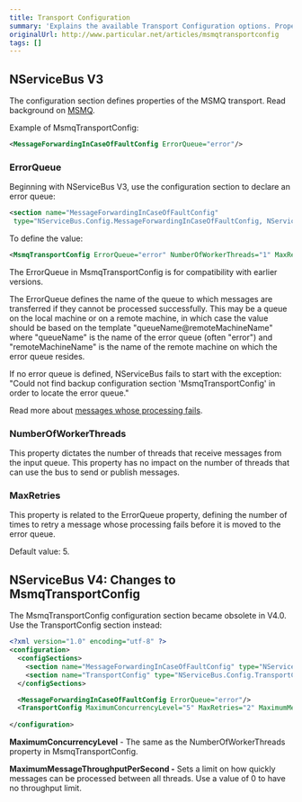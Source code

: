```yaml
---
title: Transport Configuration
summary: 'Explains the available Transport Configuration options. Properties of the MSMQ transport: ErrorQueue, NumberOfWorkerThreads, and MaxRetries.'
originalUrl: http://www.particular.net/articles/msmqtransportconfig
tags: []
---
```


NServiceBus V3
--------------

The configuration section defines properties of the MSMQ transport. Read background on [MSMQ](msmq-information.md).

Example of MsmqTransportConfig:


```XML
<MessageForwardingInCaseOfFaultConfig ErrorQueue="error"/>
```


### ErrorQueue

Beginning with NServiceBus V3, use the configuration section to declare an error queue:


```XML
<section name="MessageForwardingInCaseOfFaultConfig" 
 type="NServiceBus.Config.MessageForwardingInCaseOfFaultConfig, NServiceBus.Core" />
```

 To define the value:


```XML
<MsmqTransportConfig ErrorQueue="error" NumberOfWorkerThreads="1" MaxRetries="5"/>
```

 The ErrorQueue in MsmqTransportConfig is for compatibility with earlier versions.

The ErrorQueue defines the name of the queue to which messages are transferred if they cannot be processed successfully. This may be a queue on the local machine or on a remote machine, in which case the value should be based on the template "queueName@remoteMachineName" where "queueName" is the name of the error queue (often "error") and
"remoteMachineName" is the name of the remote machine on which the error queue resides.

If no error queue is defined, NServiceBus fails to start with the exception: "Could not find backup configuration section
'MsmqTransportConfig' in order to locate the error queue."

Read more about [messages whose processing fails](how-do-i-handle-exceptions.md).

### NumberOfWorkerThreads

This property dictates the number of threads that receive messages from the input queue. This property has no impact on the number of threads that can use the bus to send or publish messages.

### MaxRetries

This property is related to the ErrorQueue property, defining the number of times to retry a message whose processing fails before it is moved to the error queue.

Default value: 5.

NServiceBus V4: Changes to MsmqTransportConfig
----------------------------------------------

The MsmqTransportConfig configuration section became obsolete in V4.0. Use the TransportConfig section instead:


```XML
<?xml version="1.0" encoding="utf-8" ?>
<configuration>
  <configSections>
    <section name="MessageForwardingInCaseOfFaultConfig" type="NServiceBus.Config.MessageForwardingInCaseOfFaultConfig, NServiceBus.Core" />
    <section name="TransportConfig" type="NServiceBus.Config.TransportConfig, NServiceBus.Core"/>
  </configSections>

  <MessageForwardingInCaseOfFaultConfig ErrorQueue="error"/>
  <TransportConfig MaximumConcurrencyLevel="5" MaxRetries="2" MaximumMessageThroughputPerSecond="0"/>
 
</configuration>
```


**MaximumConcurrencyLevel** - The same as the NumberOfWorkerThreads property in MsmqTransportConfig.

**MaximumMessageThroughputPerSecond -** Sets a limit on how quickly messages can be processed between all threads. Use a value of 0 to have no throughput limit. 



